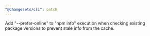 ```yaml
---
"@changesets/cli": patch
---
```


Add "--prefer-online" to "npm info" execution when checking existing package versions to prevent stale info from the cache.
